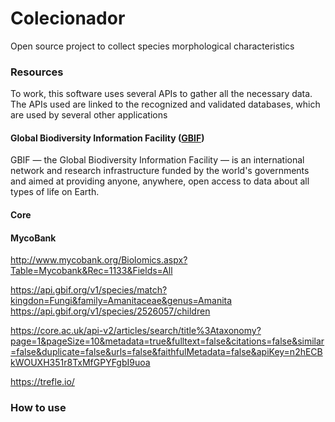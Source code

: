 # Colecionador
Open source project to collect species morphological characteristics

### Resources
To work, this software uses several APIs to gather all the necessary data. The APIs used are linked to the recognized and validated databases, which are used by several other applications
#### Global Biodiversity Information Facility ([GBIF](https://www.gbif.org/))
GBIF — the Global Biodiversity Information Facility — is an international network and research infrastructure funded by the world's governments and aimed at providing anyone, anywhere, open access to data about all types of life on Earth.

#### Core 

#### MycoBank
http://www.mycobank.org/Biolomics.aspx?Table=Mycobank&Rec=1133&Fields=All

https://api.gbif.org/v1/species/match?kingdon=Fungi&family=Amanitaceae&genus=Amanita
https://api.gbif.org/v1/species/2526057/children

https://core.ac.uk/api-v2/articles/search/title%3Ataxonomy?page=1&pageSize=10&metadata=true&fulltext=false&citations=false&similar=false&duplicate=false&urls=false&faithfulMetadata=false&apiKey=n2hECBkWOUXH351r8TxMfGPYFgbI9uoa

https://trefle.io/

### How to use

